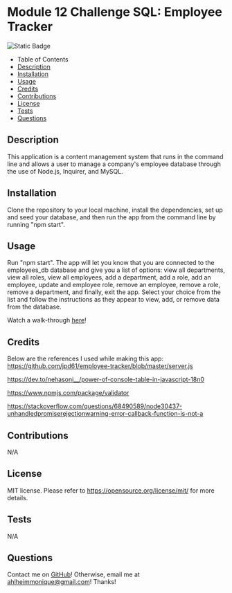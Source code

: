 # Module 12 Challenge SQL: Employee Tracker
![Static Badge](https://img.shields.io/badge/license-MIT-pink)

- Table of Contents
- [Description](#Description)
- [Installation](#Installation)
- [Usage](#Usage)
- [Credits](#Credits)
- [Contributions](#Contributions)
- [License](#License)
- [Tests](#Tests)
- [Questions](#Questions)

## Description
This application is a content management system that runs in the command line and allows a user to manage a company's employee database through the use of Node.js, Inquirer, and MySQL.

## Installation
Clone the repository to your local machine, install the dependencies, set up and seed your database, and then run the app from the command line by running "npm start".

## Usage
Run "npm start". The app will let you know that you are connected to the employees_db database and give you a list of options: view all departments, view all roles, view all employees, add a department, add a role, add an employee, update and employee role, remove an employee, remove a role, remove a department, and finally, exit the app. Select your choice from the list and follow the instructions as they appear to view, add, or remove data from the database.

Watch a walk-through [here](https://drive.google.com/file/d/1tTSEqfOUOIHqTCZ541009SrMRy2MBeEu/view)!

## Credits
Below are the references I used while making this app:
<br>
https://github.com/jpd61/employee-tracker/blob/master/server.js 

https://dev.to/nehasoni__/power-of-console-table-in-javascript-18n0

https://www.npmjs.com/package/validator

https://stackoverflow.com/questions/68490589/node30437-unhandledpromiserejectionwarning-error-callback-function-is-not-a 

## Contributions
N/A

## License
MIT license.
Please refer to https://opensource.org/license/mit/ for more details.

## Tests
N/A

## Questions
Contact me on [GitHub](https://github.com/mahlheim)!
Otherwise, email me at ahlheimmonique@gmail.com! Thanks!
